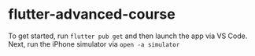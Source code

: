 # flutter-advanced-course

To get started, run `flutter pub get` and then launch the app via VS Code. Next, run the iPhone simulator via `open -a simulator`